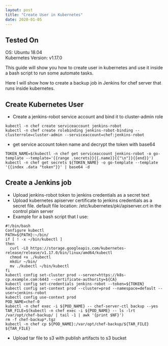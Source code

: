 ```yaml
---
layout: post
title: "Create User in Kubernetes"
date: 2020-01-05
---
```


## Tested On
OS: Ubuntu 18.04  
Kubernetes Version: v1.17.0  

This guide will show you how to create user in kubernetes and use it inside a bash script to run some automate tasks.

Here I will show how to create a backup job in Jenkins for chef server that runs inside kubernetes.

## Create Kubernetes User

* Create a jenkins-robot service account and bind it to cluster-admin role

```
kubectl -n chef create serviceaccount jenkins-robot
kubectl -n chef create rolebinding jenkins-robot-binding --clusterrole=cluster-admin --serviceaccount=chef:jenkins-robot
```

* get service account token name and decrypt the token with base64

```
TOKEN_NAME=$(kubectl -n chef get serviceaccount jenkins-robot -o go-template --template='{{range .secrets}}{{.name}}{{"\n"}}{{end}}')
kubectl -n chef get secrets ${TOKEN_NAME} -o go-template --template '{{index .data "token"}}' | base64 -d  
```

## Create a Jenkins job

* Upload jenkins-robot token to jenkins credentials as a secret text
* Upload kubernetes apiserver certificate to jenkins credentials as a secret file. default file location: /etc/kubernetes/pki/apiserver.crt in the control plain server
* Example for a bash script that I use:

```
#!/bin/bash
Configure kubectl
PATH=${PATH}:~/bin/
if [ ! -x ~/bin/kubectl ]
then
  curl -LO https://storage.googleapis.com/kubernetes-release/release/v1.17.0/bin/linux/amd64/kubectl
  chmod +x ./kubectl
  mkdir ~/bin/
  mv ./kubectl ~/bin/kubectl
fi
kubectl config set-cluster prod --server=https://k8s-cp.example.com:6443 --certificate-authority=${CA}
kubectl config set-credentials jenkins-robot --token=${TOKEN}
kubectl config set-context prod --cluster=prod --namespace=default --user=jenkins-robot
kubectl config use-context prod
POD_NAME=chef-0
kubectl -n chef exec -i ${POD_NAME} -- chef-server-ctl backup --yes
TAR_FILE=$(kubectl -n chef exec -i ${POD_NAME} -- ls -lrt /var/opt/chef-backup/ | tail -1 | awk '{print $NF}')
rm -f chef-backup*.tgz
kubectl -n chef cp ${POD_NAME}:/var/opt/chef-backup/${TAR_FILE} ${TAR_FILE}
```

* Upload tar file to s3 with publish artifacts to s3 bucket
